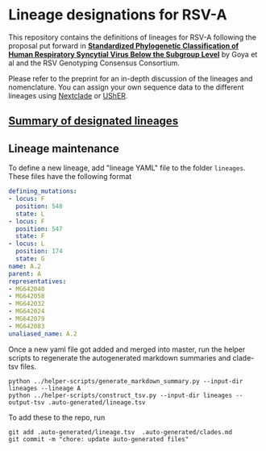 # Lineage designations for RSV-A
This repository contains the definitions of lineages for RSV-A following the proposal put forward in [**Standardized Phylogenetic Classification of Human Respiratory Syncytial Virus Below the Subgroup Level**](https://wwwnc.cdc.gov/eid/article/30/8/24-0209_article) by Goya et al and the RSV Genotyping Consensus Consortium.

Please refer to the preprint for an in-depth discussion of the lineages and nomenclature. You can assign your own sequence data to the different lineages using [Nextclade](https://clades.nextstrain.org) or [UShER](https://genome.ucsc.edu/cgi-bin/hgPhyloPlace).

## [Summary of designated lineages](.auto-generated/clades.md)


## Lineage maintenance

To define a new lineage, add "lineage YAML" file to the folder `lineages`. These files have the following format
```yaml
defining_mutations:
- locus: F
  position: 540
  state: L
- locus: F
  position: 547
  state: F
- locus: L
  position: 174
  state: G
name: A.2
parent: A
representatives:
- MG642040
- MG642058
- MG642032
- MG642024
- MG642079
- MG642083
unaliased_name: A.2
```

Once a new yaml file got added and merged into master, run the helper scripts to regenerate the autogenerated markdown summaries and clade-tsv files.
```shell
python ../helper-scripts/generate_markdown_summary.py --input-dir lineages --lineage A
python ../helper-scripts/construct_tsv.py --input-dir lineages --output-tsv .auto-generated/lineage.tsv
```
To add these to the repo, run
```
git add .auto-generated/lineage.tsv  .auto-generated/clades.md
git commit -m "chore: update auto-generated files"
```

